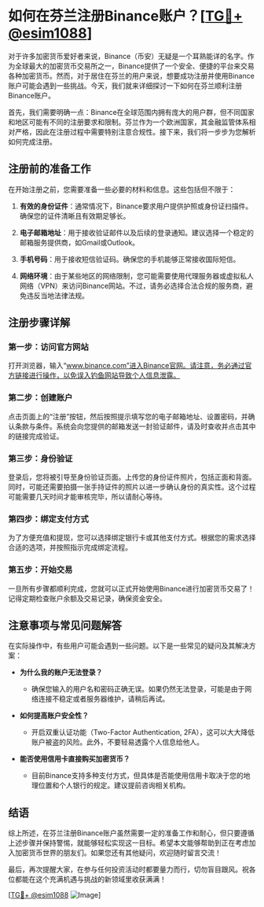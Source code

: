 # 如何在芬兰注册Binance账户？[[TG💪+ @esim1088](https://t.me/s/esim1088)]

对于许多加密货币爱好者来说，Binance（币安）无疑是一个耳熟能详的名字。作为全球最大的加密货币交易所之一，Binance提供了一个安全、便捷的平台来交易各种加密货币。然而，对于居住在芬兰的用户来说，想要成功注册并使用Binance账户可能会遇到一些挑战。今天，我们就来详细探讨一下如何在芬兰顺利注册Binance账户。

首先，我们需要明确一点：Binance在全球范围内拥有庞大的用户群，但不同国家和地区可能有不同的注册要求和限制。芬兰作为一个欧洲国家，其金融监管体系相对严格，因此在注册过程中需要特别注意合规性。接下来，我们将一步步为您解析如何完成注册。

## 注册前的准备工作

在开始注册之前，您需要准备一些必要的材料和信息。这些包括但不限于：

1. **有效的身份证件**：通常情况下，Binance要求用户提供护照或身份证扫描件。确保您的证件清晰且有效期足够长。
   
2. **电子邮箱地址**：用于接收验证邮件以及后续的登录通知。建议选择一个稳定的邮箱服务提供商，如Gmail或Outlook。

3. **手机号码**：用于接收短信验证码。确保您的手机能够正常接收国际短信。

4. **网络环境**：由于某些地区的网络限制，您可能需要使用代理服务器或虚拟私人网络（VPN）来访问Binance网站。不过，请务必选择合法合规的服务商，避免违反当地法律法规。

## 注册步骤详解

### 第一步：访问官方网站

打开浏览器，输入“www.binance.com”进入Binance官网。请注意，务必通过官方链接进行操作，以免误入钓鱼网站导致个人信息泄露。

### 第二步：创建账户

点击页面上的“注册”按钮，然后按照提示填写您的电子邮箱地址、设置密码，并确认条款与条件。系统会向您提供的邮箱发送一封验证邮件，请及时查收并点击其中的链接完成验证。

### 第三步：身份验证

登录后，您将被引导至身份验证页面。上传您的身份证件照片，包括正面和背面。同时，可能还需要拍摄一张手持证件的照片以进一步确认身份的真实性。这个过程可能需要几天时间才能审核完毕，所以请耐心等待。

### 第四步：绑定支付方式

为了方便充值和提现，您可以选择绑定银行卡或其他支付方式。根据您的需求选择合适的选项，并按照指示完成绑定流程。

### 第五步：开始交易

一旦所有步骤都顺利完成，您就可以正式开始使用Binance进行加密货币交易了！记得定期检查账户余额及交易记录，确保资金安全。

## 注意事项与常见问题解答

在实际操作中，有些用户可能会遇到一些问题。以下是一些常见的疑问及其解决方案：

- **为什么我的账户无法登录？**
  - 确保您输入的用户名和密码正确无误。如果仍然无法登录，可能是由于网络连接不稳定或者服务器维护，请稍后再试。

- **如何提高账户安全性？**
  - 开启双重认证功能（Two-Factor Authentication, 2FA），这可以大大降低账户被盗的风险。此外，不要轻易透露个人信息给他人。

- **能否使用信用卡直接购买加密货币？**
  - 目前Binance支持多种支付方式，但具体是否能使用信用卡取决于您的地理位置和个人银行的规定。建议提前咨询相关机构。

## 结语

综上所述，在芬兰注册Binance账户虽然需要一定的准备工作和耐心，但只要遵循上述步骤并保持警惕，就能够轻松实现这一目标。希望本文能够帮助到正在考虑加入加密货币世界的朋友们。如果您还有其他疑问，欢迎随时留言交流！

最后，再次提醒大家，在参与任何投资活动时都要量力而行，切勿盲目跟风。祝各位都能在这个充满机遇与挑战的新领域里收获满满！

[[TG💪+ @esim1088](https://t.me/s/esim1088) ![Image](https://i.postimg.cc/4NQfJmqS/Snipaste-2025-05-13-00-14-12.png)]